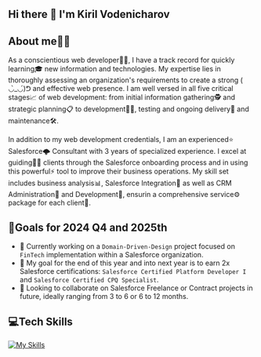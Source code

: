 ## Hi there 👋 I'm Kiril Vodenicharov

## About me🙋‍♂️
As a conscientious web developer👨‍💻, I have a track record for quickly learning🎓 new information and technologies. My expertise lies in thoroughly assessing an organization's requirements to create a strong ( ◡̀_◡́)ᕤ and effective web presence. I am well versed in all five critical stages📈 of web development: from initial information gathering🕵 and strategic planning📋 to development👨‍💻, testing and ongoing delivery🚚 and maintenance🛠️.

In addition to my web development credentials, I am an experienced⭐ Salesforce🌩️ Consultant with 3 years of specialized experience. I excel at guiding👨‍🏫 clients through the Salesforce onboarding process and in using this powerful⚡ tool to improve their business operations. My skill set includes business analysis📊, Salesforce Integration🧩 as well as CRM Administration📂 and Development🔨, ensurin a comprehensive service⚙️ package for each client🤵.


## 🎯Goals for 2024 Q4 and 2025th
- 🔭 Currently working on a `Domain-Driven-Design` project focused on `FinTech` implementation within a Salesforce organization.
- 🌟 My goal for the end of this year and into next year is to earn 2x Salesforce certifications: `Salesforce Certified Platform Developer I` and `Salesforce Certified CPQ Specialist`.
- 🤝 Looking to collaborate on Salesforce Freelance or Contract projects in future, ideally ranging from 3 to 6 or 6 to 12 months.

## 💻Tech Skills
[![My Skills](https://skillicons.dev/icons?i=#00A1E0)](https://skillicons.dev)
<!--
**k-vodenicharov/k-vodenicharov** is a ✨ _special_ ✨ repository because its `README.md` (this file) appears on your GitHub profile.

Here are some ideas to get you started:

- 🔭 I’m currently working on ...
- 🌱 I’m currently learning ...
- 👯 I’m looking to collaborate on ...
- 🤔 I’m looking for help with ...
- 💬 Ask me about ...
- 📫 How to reach me: ...
- 😄 Pronouns: ...
- ⚡ Fun fact: ...
-->
